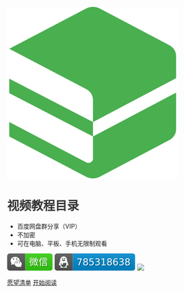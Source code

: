 ![logo](assets/img/icon.svg ':size=110')

# <font color=#333>视频教程目录</font>

<!-- >  网罗全网好教程，一个神奇的在线课程库！  -->

-  百度网盘群分享（VIP）
-  不加密
-  可在电脑、平板、手机无限制观看

![](assets/img/wechat.svg)
![](assets/img/qq.svg)
![](https://badgen.net/github/last-commit/coolcourse/coolcourse)

[愿望清单](/help/wish.md) 
[开始阅读](/README) 

